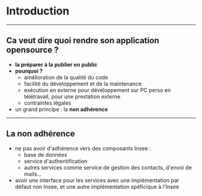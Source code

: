 # Introduction

----

## Ca veut dire quoi rendre son application opensource ?

- **la préparer à la publier en public**
- **pourquoi ?**
    - amélioration de la qualité du code
    - facilité du développement et de la maintenance
    - exécution en externe pour développement sur PC perso en télétravail, pour une prestation externe
    - contraintes légales
- un grand principe : la **non adhérence**

----

## La non adhérence

- ne pas avoir d'adhérence vers des composants Insee :
    - base de données
    - service d'authentification
    - autres services comme service de gestion des contacts, d'envoi de mails...
- avoir une interface pour les services avec une implémentation par défaut non Insee, et une autre implémentation spéficique à l'Insee

